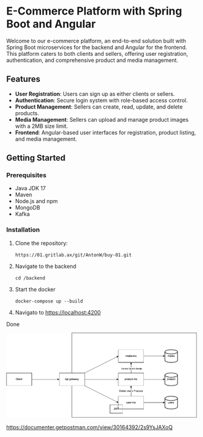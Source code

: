 # E-Commerce Platform with Spring Boot and Angular

Welcome to our e-commerce platform, an end-to-end solution built with Spring Boot microservices for the backend and Angular for the frontend. This platform caters to both clients and sellers, offering user registration, authentication, and comprehensive product and media management.

## Features

- **User Registration**: Users can sign up as either clients or sellers.
- **Authentication**: Secure login system with role-based access control.
- **Product Management**: Sellers can create, read, update, and delete products.
- **Media Management**: Sellers can upload and manage product images with a 2MB size limit.
- **Frontend**: Angular-based user interfaces for registration, product listing, and media management.

## Getting Started

### Prerequisites

- Java JDK 17
- Maven
- Node.js and npm
- MongoDB
- Kafka

### Installation

1. Clone the repository:

   ```shell
   https://01.gritlab.ax/git/AntonW/buy-01.git
   ```

2. Navigate to the backend

   ```shell
   cd /backend
   ```

3. Start the docker

   ```shell
   docker-compose up --build
   ```

4. Navigato to <https://localhost:4200>

Done

![data-flow](data-flow.png)


https://documenter.getpostman.com/view/30164392/2s9YsJAXoQ



